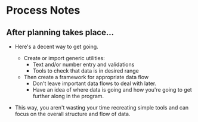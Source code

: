 # Process Notes
## After planning takes place...
- Here's a decent way to get going.
    - Create or import generic utilities:
        - Text and/or number entry and validations
        - Tools to check that data is in desired range
    - Then create a framework for appropriate data flow 
        - Don't leave important data flows to deal with later.
        - Have an idea of where data is going and how you're going to get further along in the program.

- This way, you aren't wasting your time recreating simple tools and can focus on the overall structure and flow of data.